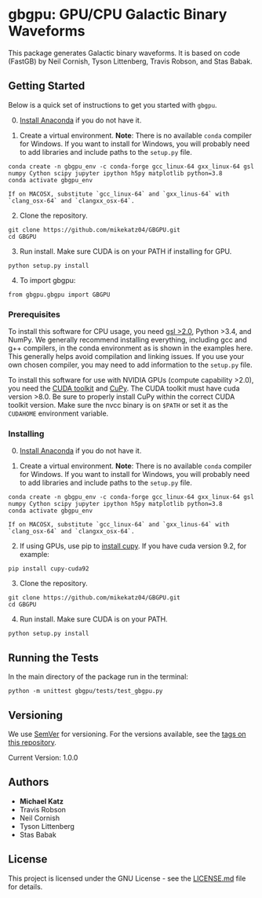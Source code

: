 # gbgpu: GPU/CPU Galactic Binary Waveforms

This package generates Galactic binary waveforms. It is based on code (FastGB) by Neil Cornish, Tyson Littenberg, Travis Robson, and Stas Babak.

## Getting Started

Below is a quick set of instructions to get you started with `gbgpu`.

0) [Install Anaconda](https://docs.anaconda.com/anaconda/install/) if you do not have it.

1) Create a virtual environment. **Note**: There is no available `conda` compiler for Windows. If you want to install for Windows, you will probably need to add libraries and include paths to the `setup.py` file.

```
conda create -n gbgpu_env -c conda-forge gcc_linux-64 gxx_linux-64 gsl numpy Cython scipy jupyter ipython h5py matplotlib python=3.8
conda activate gbgpu_env
```

    If on MACOSX, substitute `gcc_linux-64` and `gxx_linus-64` with `clang_osx-64` and `clangxx_osx-64`.

2) Clone the repository.

```
git clone https://github.com/mikekatz04/GBGPU.git
cd GBGPU
```

3) Run install. Make sure CUDA is on your PATH if installing for GPU.

```
python setup.py install
```

4) To import gbgpu:

```
from gbgpu.gbgpu import GBGPU
```


### Prerequisites

To install this software for CPU usage, you need [gsl >2.0](https://www.gnu.org/software/gsl/), Python >3.4, and NumPy. We generally recommend installing everything, including gcc and g++ compilers, in the conda environment as is shown in the examples here. This generally helps avoid compilation and linking issues. If you use your own chosen compiler, you may need to add information to the `setup.py` file.

To install this software for use with NVIDIA GPUs (compute capability >2.0), you need the [CUDA toolkit](https://docs.nvidia.com/cuda/cuda-installation-guide-linux/index.html) and [CuPy](https://cupy.chainer.org/). The CUDA toolkit must have cuda version >8.0. Be sure to properly install CuPy within the correct CUDA toolkit version. Make sure the nvcc binary is on `$PATH` or set it as the `CUDAHOME` environment variable.

### Installing


0) [Install Anaconda](https://docs.anaconda.com/anaconda/install/) if you do not have it.

1) Create a virtual environment. **Note**: There is no available `conda` compiler for Windows. If you want to install for Windows, you will probably need to add libraries and include paths to the `setup.py` file.

```
conda create -n gbgpu_env -c conda-forge gcc_linux-64 gxx_linux-64 gsl numpy Cython scipy jupyter ipython h5py matplotlib python=3.8
conda activate gbgpu_env
```

    If on MACOSX, substitute `gcc_linux-64` and `gxx_linus-64` with `clang_osx-64` and `clangxx_osx-64`.

2) If using GPUs, use pip to [install cupy](https://docs-cupy.chainer.org/en/stable/install.html). If you have cuda version 9.2, for example:

```
pip install cupy-cuda92
```

3) Clone the repository.

```
git clone https://github.com/mikekatz04/GBGPU.git
cd GBGPU
```

4) Run install. Make sure CUDA is on your PATH.

```
python setup.py install
```

## Running the Tests

In the main directory of the package run in the terminal:
```
python -m unittest gbgpu/tests/test_gbgpu.py
```

## Versioning

We use [SemVer](http://semver.org/) for versioning. For the versions available, see the [tags on this repository](https://github.com/BlackHolePerturbationToolkit/FastEMRIWaveforms/tags).

Current Version: 1.0.0

## Authors

* **Michael Katz**
* Travis Robson
* Neil Cornish
* Tyson Littenberg
* Stas Babak

## License

This project is licensed under the GNU License - see the [LICENSE.md](LICENSE.md) file for details.
